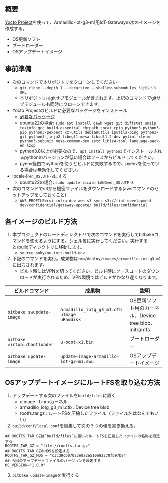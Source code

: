 ## 概要

[Yocto Project](https://www.yoctoproject.org/)を使って、Armadillo-iot-g3-m1用IoT-Gatewayの次のイメージを作成する。

* OS更新ソフト
* ブートローダー
* OSアップデートイメージ

## 事前準備

* 次のコマンドで本リポジトリをクローンしてください
  * `git clone --depth 1 --recursive --shallow-submodules リポジトリURL`
  * 本リポジトリはgitサブモジュールが含まれます。上記のコマンドでgitサブモジュールも同時にクローンできます。
* Yocto Projectのビルドに必要なパッケージをインストール
  * [必要なパッケージ](https://docs.yoctoproject.org/ref-manual/system-requirements.html#required-packages-for-the-build-host)
  * ubuntu22の場合: `sudo apt install gawk wget git diffstat unzip texinfo gcc build-essential chrpath socat cpio python3 python3-pip python3-pexpect xz-utils debianutils iputils-ping python3-git python3-jinja2 libegl1-mesa libsdl1.2-dev pylint xterm python3-subunit mesa-common-dev zstd liblz4-tool language-pack-en lzop`
  * python3.8以上が必要なので、`apt install python3`でインストールされるpythonのバージョンが低い場合はソースからビルドしてください。
  * pyenv経由でpythonを使うとビルドに失敗するので、pyenvを使っている場合は無効化してください。
* localeを`en_US.UTF-8`にする
  * ubuntu22の場合: `sudo update-locale LANG=en_US.UTF-8`
* 次のコマンドでs3から機密ファイルをダウンロードする(awsコマンドのセットアップをしておくこと)
  * `AWS_PROFILE=rsi-infra-dev aws s3 sync s3://riot-development-dev/confidential/gateway-update/ build/files/confidential`

## 各イメージのビルド方法

1. 本プロジェクトのルートディレクトリで次のコマンドを実行してbitbakeコマンドを使えるようにする。シェル毎に実行してください。実行すると/buildディレクトリに移動します。
    * `source poky/oe-init-build-env`
2. 下記のコマンドを実行。成果物は`tmp/deploy/images/armadillo-iot-g3-m1`に出力されます。
    * ビルド時にはVPNを切ってください。ビルド時にソースコードのダウンロードが実行されるため、VPN環境ではビルドがかなり遅くなります。

| ビルドコマンド |  成果物  | 説明 |
| ---- | ---- | ---- |
| `bitbake swupdate-image` | `armadillo_iotg_g3_m1.dtb` <br> `uImage` <br> `uRamdisk` | OS更新ソフト用のカーネル、Device tree blob、initramfs |
| `bitbake virtual/bootloader` | `u-boot-x1.bin` | ブートローダー |
| `bitbake update-image` | `update-image-armadillo-iot-g3-m1.swu` | OSアップデートイメージ |

## OSアップデートイメージにルートFSを取り込む方法

1. アップデートする次のファイルを`build/files`に置く
    * uImage : Linuxカーネル
    * armadillo_iotg_g3_m1.dtb : Device tree blob
    * rootfs.tar.gz : ルートFSを圧縮したファイル（ファイル名はなんでもいい）
2. `build/conf/local.conf`を編集して次の３つの値を書き換える。

```
## ROOTFS_TAR_GZは`build/files`に置いたルートFSを圧縮したファイルの名称を設定する
ROOTFS_TAR_GZ = "file://rootfs.tar.gz"
## ROOTFS_TAR_GZのMD5を設定する
ROOTFS_TAR_GZ_MD5 = "c3cd9cb07023e9a2e510e92270fb97b8"
## 今回のアップデートファイルのバージョンを設定する
OS_VERSION="1.0.0"
```
3. `bitbake update-image`を実行する
